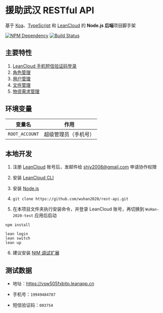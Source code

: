 # 援助武汉 RESTful API

基于 [Koa][1]、[TypeScript][2] 和 [LeanCloud][3] 的 **Node.js 后端**项目脚手架

[![NPM Dependency](https://david-dm.org/wuhan2020/rest-api.svg)][4]
[![Build Status](https://travis-ci.com/wuhan2020/rest-api.svg?branch=master)][5]

## 主要特性

1. [LeanCloud 手机短信验证码登录](source/controller/Session.ts)
2. [角色管理](source/controller/Role.ts)
3. [用户管理](source/controller/User.ts)
4. [文件管理](source/controller/File.ts)
5. [物资需求管理](source/controller/SuppliesRequirement.ts)

## 环境变量

|     变量名     |         作用         |
| :------------: | :------------------: |
| `ROOT_ACCOUNT` | 超级管理员（手机号） |

## 本地开发

1. 注册 [LeanCloud][3] 账号后，发邮件给 shiy2008@gmail.com 申请协作权限

2. 安装 [LeanCloud CLI](https://leancloud.cn/docs/leanengine_cli.html#hash1443149115)

3. 安装 [Node.js](https://nodejs.org/en/download/package-manager/)

4. `git clone https://github.com/wuhan2020/rest-api.git`

5. 在本项目文件夹执行安装命令，并登录 LeanCloud 账号，再切换到 `WuHan-2020-test` 应用后启动

```shell
npm install

lean login
lean switch
lean up
```

6. 建议安装 [NIM 调试扩展](https://chrome.google.com/webstore/detail/nodejs-v8-inspector-manag/gnhhdgbaldcilmgcpfddgdbkhjohddkj)

## 测试数据

-   地址：https://vsw505fxbitp.leanapp.cn

-   手机号：`19949484787`

-   短信验证码：`003754`

[1]: https://koajs.com/
[2]: https://www.typescriptlang.org/
[3]: https://leancloud.cn/
[4]: https://david-dm.org/wuhan2020/rest-api
[5]: https://travis-ci.com/wuhan2020/rest-api
